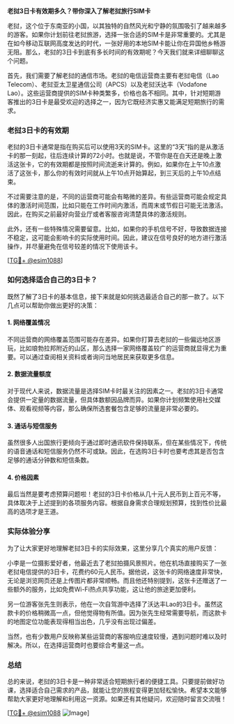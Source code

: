 **老挝3日卡有效期多久？带你深入了解老挝旅行SIM卡**

老挝，这个位于东南亚的小国，以其独特的自然风光和宁静的氛围吸引了越来越多的游客。如果你计划前往老挝旅游，选择一张合适的SIM卡是非常重要的。尤其是在如今移动互联网高度发达的时代，一张好用的本地SIM卡能让你在异国他乡畅游无阻。那么，老挝的3日卡到底有多长时间的有效期呢？今天我们就来详细聊聊这个问题。

首先，我们需要了解老挝的通信市场。老挝的电信运营商主要有老挝电信（Lao Telecom）、老挝亚太卫星通信公司（APCS）以及老挝沃达丰（Vodafone Lao）。这些运营商提供的SIM卡种类繁多，价格也各不相同。其中，针对短期游客推出的3日卡是最受欢迎的选择之一，因为它既经济实惠又能满足短期旅行的需求。

### 老挝3日卡的有效期

老挝的3日卡通常是指在购买后可以使用3天的SIM卡。这里的“3天”指的是从激活卡的那一刻起，往后连续计算的72小时。也就是说，不管你是在白天还是晚上激活这张卡，它的有效期都是按照时间流逝来计算的。例如，如果你在上午10点激活了这张卡，那么你的有效时间就从上午10点开始算起，到三天后的上午10点结束。

不过需要注意的是，不同的运营商可能会有略微的差异。有些运营商可能会规定具体的激活时间范围，比如只能在工作时间内激活，而周末或节假日可能无法激活。因此，在购买之前最好向营业厅或者客服咨询清楚具体的激活规则。

此外，还有一些特殊情况需要留意。比如，如果你的手机信号不好，导致数据连接不稳定，这可能会影响卡的实际使用时间。因此，建议在信号良好的地方进行激活操作，并尽量避免在信号较差的情况下使用该卡。

[[TG💪+ @esim1088](https://t.me/s/esim1088)]

### 如何选择适合自己的3日卡？

既然了解了3日卡的基本信息，接下来就是如何挑选最适合自己的那一款了。以下几点可以帮助你做出更好的决策：

#### 1. 网络覆盖情况
不同运营商的网络覆盖范围可能存在差异。如果你打算去老挝的一些偏远地区游玩，比如琅勃拉邦附近的山区，那么选择一家网络覆盖较广的运营商就显得尤为重要。可以通过查阅相关资料或者询问当地居民来获取更多信息。

#### 2. 数据流量额度
对于现代人来说，数据流量是选择SIM卡时最关注的因素之一。老挝的3日卡通常会提供一定量的数据流量，但具体数额因品牌而异。如果你计划频繁使用社交媒体、观看视频等内容，那么确保所选套餐包含足够的流量是非常必要的。

#### 3. 通话与短信服务
虽然很多人出国旅行更倾向于通过即时通讯软件保持联系，但在某些情况下，传统的语音通话和短信服务仍然不可或缺。因此，在选购3日卡时也要考虑其是否包含足够的通话分钟数和短信条数。

#### 4. 价格因素
最后当然是要考虑预算问题啦！老挝的3日卡价格从几十元人民币到上百元不等，具体取决于上述提到的各项服务内容。根据自身需求合理规划预算，找到性价比最高的选项才是王道。

### 实际体验分享

为了让大家更好地理解老挝3日卡的实际效果，这里分享几个真实的用户反馈：

小李是一位摄影爱好者，他最近去了老挝拍摄风景照片。他在机场直接购买了一张老挝电信提供的3日卡，花费约60元人民币。据他说，这张卡的网络速度非常快，无论是浏览网页还是上传图片都非常顺畅。而且他还特别提到，这张卡还赠送了一些额外的服务，比如免费Wi-Fi热点共享功能，这让他的旅途更加便利。

另一位游客张先生则表示，他在一次自驾游中选择了沃达丰Lao的3日卡。虽然这款卡的价格稍微高一点，但他觉得物有所值。因为张先生经常需要导航，而这款卡的地图定位功能表现得相当出色，几乎没有出现过偏差。

当然，也有少数用户反映称某些运营商的客服响应速度较慢，遇到问题时难以及时解决。所以，在选择运营商时也要综合考量这一点。

### 总结

总的来说，老挝的3日卡是一种非常适合短期旅行者的便捷工具。只要提前做好功课，选择适合自己需求的产品，就能让您的旅程变得更加轻松愉快。希望本文能够帮助大家更好地理解和利用这一资源。如果还有其他疑问，欢迎随时留言交流哦！

[[TG💪+ @esim1088](https://t.me/s/esim1088) ![Image](https://i.postimg.cc/4NQfJmqS/Snipaste-2025-05-13-00-14-12.png)]